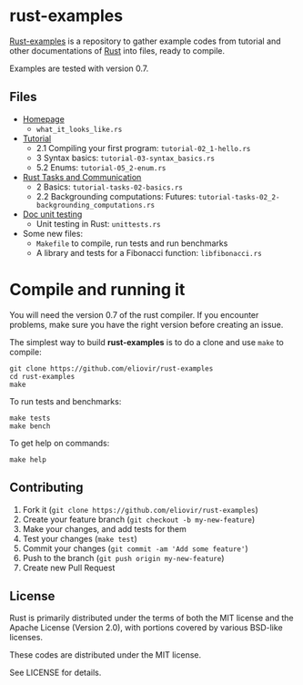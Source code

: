 rust-examples
=============

[Rust-examples](https://github.com/eliovir/rust-examples) is a repository to
gather example codes from tutorial and other documentations of
[Rust](http://www.rust-lang.org/) into files, ready to compile.

Examples are tested with version 0.7.

## Files

* [Homepage](http://www.rust-lang.org/)
    * `what_it_looks_like.rs`
* [Tutorial]
    * 2.1 Compiling your first program: `tutorial-02_1-hello.rs`
    * 3 Syntax basics: `tutorial-03-syntax_basics.rs`
    * 5.2 Enums: `tutorial-05_2-enum.rs`
* [Rust Tasks and Communication]
    * 2 Basics: `tutorial-tasks-02-basics.rs`
    * 2.2 Backgrounding computations: Futures: `tutorial-tasks-02_2-backgrounding_computations.rs`
* [Doc unit testing]
    * Unit testing in Rust: `unittests.rs`
* Some new files:
    * `Makefile` to compile, run tests and run benchmarks
    * A library and tests for a Fibonacci function: `libfibonacci.rs`

[Tutorial]: http://static.rust-lang.org/doc/0.7/tutorial.html
[Rust Tasks and Communication]: http://static.rust-lang.org/doc/0.7/tutorial-tasks.html
[Doc unit testing]: https://github.com/mozilla/rust/wiki/Doc-unit-testing

# Compile and running it

You will need the version 0.7 of the rust compiler.
If you encounter problems, make sure you have the right version before creating an issue.

The simplest way to build **rust-examples** is to do a clone and use ``make`` to compile:


    git clone https://github.com/eliovir/rust-examples
    cd rust-examples
    make

To run tests and benchmarks:

    make tests
    make bench

To get help on commands:

    make help

## Contributing

1. Fork it (`git clone https://github.com/eliovir/rust-examples`)
2. Create your feature branch (`git checkout -b my-new-feature`)
3. Make your changes, and add tests for them
4. Test your changes (`make test`)
5. Commit your changes (`git commit -am 'Add some feature'`)
6. Push to the branch (`git push origin my-new-feature`)
7. Create new Pull Request

## License

Rust is primarily distributed under the terms of both the MIT license
and the Apache License (Version 2.0), with portions covered by various
BSD-like licenses.

These codes are distributed under the MIT license.

See LICENSE for details.

